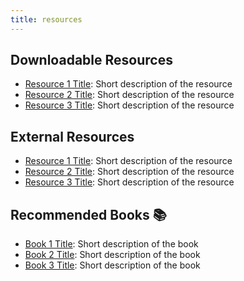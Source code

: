 ```yaml
---
title: resources
---
```


## Downloadable Resources 

- [Resource 1 Title](link-to-resource-1): Short description of the resource
- [Resource 2 Title](link-to-resource-2): Short description of the resource
- [Resource 3 Title](link-to-resource-3): Short description of the resource

## External Resources

- [Resource 1 Title](link-to-resource-1): Short description of the resource
- [Resource 2 Title](link-to-resource-2): Short description of the resource
- [Resource 3 Title](link-to-resource-3): Short description of the resource

## Recommended Books 📚

- [Book 1 Title](link-to-book-1): Short description of the book
- [Book 2 Title](link-to-book-2): Short description of the book
- [Book 3 Title](link-to-book-3): Short description of the book

